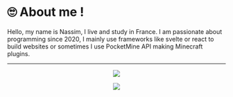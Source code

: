 # 🙄 About me !
Hello, my name is Nassim, I live and study in France. I am passionate about programming since 2020, I mainly use frameworks like svelte or react to build websites or sometimes I use PocketMine API making Minecraft plugins.

---

<p align="center">
  <img src="https://skillicons.dev/icons?i=html,css,javascript,typescript,php&perline=5" />
</p>
<p align="center">
  <img src="https://skillicons.dev/icons?i=svelte,react,figma,github,git&perline=4" />
</p>
